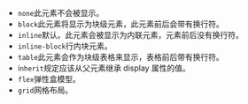 * `none`此元素不会被显示。
* `block`此元素将显示为块级元素，此元素前后会带有换行符。
* `inline`默认。此元素会被显示为内联元素，元素前后没有换行符。
* `inline-block`行内块元素。
* `table`此元素会作为块级表格来显示，表格前后带有换行符。
* i`nherit`规定应该从父元素继承 display 属性的值。
* `flex`弹性盒模型。
* `grid`网格布局。
